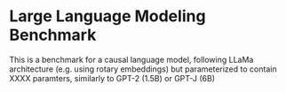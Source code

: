 # Large Language Modeling Benchmark

This is a benchmark for a causal language model, 
following LLaMa architecture (e.g. using rotary embeddings) but parameterized to 
contain XXXX paramters, similarly to GPT-2 (1.5B) or GPT-J (6B)
